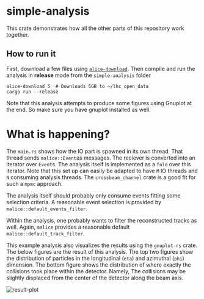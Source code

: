 # simple-analysis
This crate demonstrates how all the other parts of this repository work together.

## How to run it
First, download a few files using [`alice-download`](https://github.com/cbourjau/alice-rs/tree/master/alice-download).
Then compile and run the analysis in **release** mode from the `simple-analysis` folder
```shell
alice-download 5  # Downloads 5GB to ~/lhc_open_data
cargo run --release
```
Note that this analysis attempts to produce some figures using Gnuplot at the end. So make sure you have gnuplot installed as well.

# What is happening?

The `main.rs` shows how the IO part is spawned in its own thread. That thread sends `malice::Event`as messages. The reciever is converted into an iterator over `Event`s.
The analysis itself is implemented as a `fold` over this iterator.
Note that this set up can easily be adapted to have `M` IO threads and `N` consuming analysis threads.
The `crossbeam_channel` crate is a good fit for such a `mpmc` approach. 

The analysis itself should probably only consume events fitting some selection criteria.
A reasonable event selection is provided by `malice::default_events_filter`.

Within the analysis, one probably wants to filter the reconstructed tracks as well. Again, `malice` provides a reasonable default `malice::default_track_filter`.

This example analysis also visualizes the results using the `gnuplot-rs` crate.
The below figures are the result of this analysis.
The top two figures show the distribution of particles in the longitudinal (`eta`) and azimuthal (`phi`) dimension.
The bottom figure shows the distribution of where exactly the collisions took place within the detector. Namely, The collisions may be slightly displaced from the center of the detector along the beam axis.

![result-plot](./result.png)
